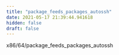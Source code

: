 ```yaml
---
title: "package_feeds_packages_autossh"
date: 2021-05-17 21:39:44.941618
hidden: false
draft: false
---
```


x86/64/package_feeds_packages_autossh

